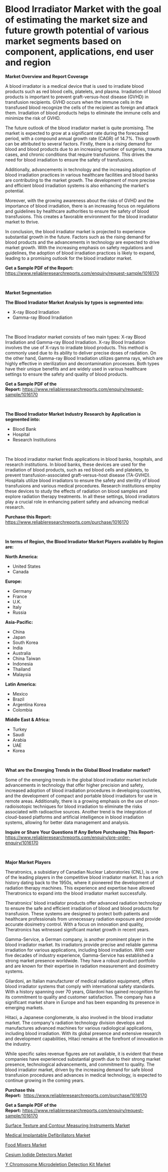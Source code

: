 <p><h1>Blood Irradiator Market with the goal of estimating the market size and future growth potential of various market segments based on component, applications, end user and region</h1></p><p><strong>Market Overview and Report Coverage</strong></p>
<p><p>A blood irradiator is a medical device that is used to irradiate blood products such as red blood cells, platelets, and plasma. Irradiation of blood products is important to prevent graft-versus-host disease (GVHD) in transfusion recipients. GVHD occurs when the immune cells in the transfused blood recognize the cells of the recipient as foreign and attack them. Irradiation of blood products helps to eliminate the immune cells and minimize the risk of GVHD.</p><p>The future outlook of the blood irradiator market is quite promising. The market is expected to grow at a significant rate during the forecasted period, with a compound annual growth rate (CAGR) of 14.7%. This growth can be attributed to several factors. Firstly, there is a rising demand for blood and blood products due to an increasing number of surgeries, trauma cases, and chronic conditions that require transfusions. This drives the need for blood irradiation to ensure the safety of transfusions.</p><p>Additionally, advancements in technology and the increasing adoption of blood irradiation practices in various healthcare facilities and blood banks are contributing to the market growth. The development of more precise and efficient blood irradiation systems is also enhancing the market's potential.</p><p>Moreover, with the growing awareness about the risks of GVHD and the importance of blood irradiation, there is an increasing focus on regulations and guidelines by healthcare authorities to ensure the safety of blood transfusions. This creates a favorable environment for the blood irradiator market to thrive.</p><p>In conclusion, the blood irradiator market is projected to experience substantial growth in the future. Factors such as the rising demand for blood products and the advancements in technology are expected to drive market growth. With the increasing emphasis on safety regulations and guidelines, the adoption of blood irradiation practices is likely to expand, leading to a promising outlook for the blood irradiator market.</p></p>
<p><strong>Get a Sample PDF of the Report:</strong> <a href="https://www.reliableresearchreports.com/enquiry/request-sample/1016170">https://www.reliableresearchreports.com/enquiry/request-sample/1016170</a></p>
<p>&nbsp;</p>
<p><strong>Market Segmentation</strong></p>
<p><strong>The Blood Irradiator Market Analysis by types is segmented into:</strong></p>
<p><ul><li>X-ray Blood Irradiation</li><li>Gamma-ray Blood Irradiation</li></ul></p>
<p>&nbsp;</p>
<p><p>The Blood Irradiator market consists of two main types: X-ray Blood Irradiation and Gamma-ray Blood Irradiation. X-ray Blood Irradiation involves the use of X-rays to irradiate blood products. This method is commonly used due to its ability to deliver precise doses of radiation. On the other hand, Gamma-ray Blood Irradiation utilizes gamma rays, which are highly effective in sterilization and decontamination processes. Both types have their unique benefits and are widely used in various healthcare settings to ensure the safety and quality of blood products.</p></p>
<p><strong>Get a Sample PDF of the Report:</strong>&nbsp;<a href="https://www.reliableresearchreports.com/enquiry/request-sample/1016170">https://www.reliableresearchreports.com/enquiry/request-sample/1016170</a></p>
<p>&nbsp;</p>
<p><strong>The Blood Irradiator Market Industry Research by Application is segmented into:</strong></p>
<p><ul><li>Blood Bank</li><li>Hospital</li><li>Research Institutions</li></ul></p>
<p>&nbsp;</p>
<p><p>The blood irradiator market finds applications in blood banks, hospitals, and research institutions. In blood banks, these devices are used for the irradiation of blood products, such as red blood cells and platelets, to prevent transfusion-associated graft-versus-host disease (TA-GVHD). Hospitals utilize blood irradiators to ensure the safety and sterility of blood transfusions and various medical procedures. Research institutions employ these devices to study the effects of radiation on blood samples and explore radiation therapy treatments. In all these settings, blood irradiators play a crucial role in enhancing patient safety and advancing medical research.</p></p>
<p><strong>Purchase this Report:</strong>&nbsp; <a href="https://www.reliableresearchreports.com/purchase/1016170">https://www.reliableresearchreports.com/purchase/1016170</a></p>
<p>&nbsp;</p>
<p><strong>In terms of Region, the Blood Irradiator Market Players available by Region are:</strong></p>
<p>
    <p> <strong> North America: </strong>
        <ul>
            <li>United States</li>
            <li>Canada</li>
        </ul>
        </p> 
    <p> <strong> Europe: </strong>
        <ul>
            <li>Germany</li>
            <li>France</li>
            <li>U.K.</li>
            <li>Italy</li>
            <li>Russia</li>
        </ul>
        </p> 
    <p> <strong> Asia-Pacific: </strong>
        <ul>
            <li>China</li>
            <li>Japan</li>
            <li>South Korea</li>
            <li>India</li>
            <li>Australia</li>
            <li>China Taiwan</li>
            <li>Indonesia</li>
            <li>Thailand</li>
            <li>Malaysia</li>
        </ul>
        </p> 
    <p> <strong> Latin America: </strong>
        <ul>
            <li>Mexico</li>
            <li>Brazil</li>
            <li>Argentina Korea</li>
            <li>Colombia</li>
        </ul>
        </p> 
    <p> <strong> Middle East & Africa: </strong>
        <ul>
            <li>Turkey</li>
            <li>Saudi</li>
            <li>Arabia</li>
            <li>UAE</li>
            <li>Korea</li>
        </ul>
    </p>
    </p>
<p>&nbsp;</p>
<p><strong>What are the Emerging Trends in the Global Blood Irradiator market?</strong></p>
<p><p>Some of the emerging trends in the global blood irradiator market include advancements in technology that offer higher precision and safety, increased adoption of blood irradiation procedures in developing countries, and the development of compact and portable blood irradiators for use in remote areas. Additionally, there is a growing emphasis on the use of non-radioisotopic techniques for blood irradiation to eliminate the risks associated with radioactive sources. Another trend is the integration of cloud-based platforms and artificial intelligence in blood irradiation systems, allowing for better data management and analysis.</p></p>
<p><strong>Inquire or Share Your Questions If Any Before Purchasing This Report</strong>- <a href="https://www.reliableresearchreports.com/enquiry/pre-order-enquiry/1016170">https://www.reliableresearchreports.com/enquiry/pre-order-enquiry/1016170</a></p>
<p>&nbsp;</p>
<p><strong>Major Market Players</strong></p>
<p><p>Theratronics, a subsidiary of Canadian Nuclear Laboratories (CNL), is one of the leading players in the competitive blood irradiator market. It has a rich history dating back to the 1950s, where it pioneered the development of radiation therapy machines. This experience and expertise have allowed Theratronics to expand into the blood irradiator market successfully.</p><p>Theratronics' blood irradiator products offer advanced radiation technology to ensure the safe and efficient irradiation of blood and blood products for transfusion. These systems are designed to protect both patients and healthcare professionals from unnecessary radiation exposure and provide accurate dosimetry control. With a focus on innovation and quality, Theratronics has witnessed significant market growth in recent years.</p><p>Gamma-Service, a German company, is another prominent player in the blood irradiator market. Its irradiators provide precise and reliable gamma irradiation for various applications, including blood irradiation. With over five decades of industry experience, Gamma-Service has established a strong market presence worldwide. They have a robust product portfolio and are known for their expertise in radiation measurement and dosimetry systems.</p><p>Gilardoni, an Italian manufacturer of medical radiation equipment, offers blood irradiator systems that comply with international safety standards. With a history spanning over 70 years, Gilardoni has gained recognition for its commitment to quality and customer satisfaction. The company has a significant market share in Europe and has been expanding its presence in emerging markets.</p><p>Hitaci, a Japanese conglomerate, is also involved in the blood irradiator market. The company's radiation technology division develops and manufactures advanced machines for various radiological applications, including blood irradiation. With its global presence and extensive research and development capabilities, Hitaci remains at the forefront of innovation in the industry.</p><p>While specific sales revenue figures are not available, it is evident that these companies have experienced substantial growth due to their strong market presence, technological advancements, and commitment to quality. The blood irradiator market, driven by the increasing demand for safe blood transfusion procedures and advances in medical technology, is expected to continue growing in the coming years.</p></p>
<p><strong>Purchase this Report:</strong>&nbsp;&nbsp;<a href="https://www.reliableresearchreports.com/purchase/1016170">https://www.reliableresearchreports.com/purchase/1016170</a></p>
<p></p>
<p><strong>Get a Sample PDF of the Report:</strong>&nbsp;<a href="https://www.reliableresearchreports.com/enquiry/request-sample/1016170">https://www.reliableresearchreports.com/enquiry/request-sample/1016170</a></p>
<p><p><a href="https://medium.com/@winonaboehm2023/surface-texture-and-contour-measuring-instruments-market-the-key-to-successful-business-strategy-e6a9e993911b">Surface Texture and Contour Measuring Instruments Market</a></p><p><a href="https://www.linkedin.com/pulse/medical-implantable-defibrillators-market-analysis-size-7ekfe/">Medical Implantable Defibrillators Market</a></p><p><a href="https://github.com/FassouRP/Market-Research-Report-List-1/blob/main/food-mixers-market.md">Food Mixers Market</a></p><p><a href="https://github.com/ashepherd82/Market-Research-Report-List-1/blob/main/cesium-iodide-detectors-market.md">Cesium Iodide Detectors Market</a></p><p><a href="https://www.linkedin.com/pulse/y-chromosome-microdeletion-detection-kit-market-research-f6obe/">Y Chromosome Microdeletion Detection Kit Market</a></p></p>